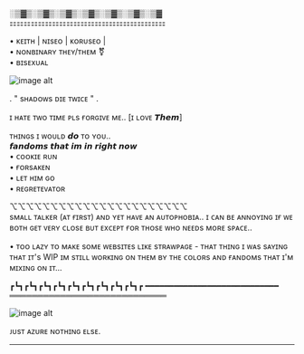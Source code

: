░▒▓▒░▒▓▒░▒▓▒░▒▓▒░▒▓▒░▒▓▒░▒▓  
⚏⚏⚏⚏⚏⚏⚏⚏⚏⚏⚏⚏⚏⚏⚏⚏⚏⚏⚏⚏⚏⚏  
                                  
• ᴋᴇɪᴛʜ  |  ɴɪsᴇᴏ  |  ᴋᴏʀᴜsᴇᴏ  |           
• ɴᴏɴʙɪɴᴀʀʏ ᴛʜᴇʏ/ᴛʜᴇᴍ ⚧              
• ʙɪsᴇxᴜᴀʟ                           
                                    
                                    
![image alt](https://github.com/Kuro1x/Kuro1x/blob/8e22b83958c25c4e23602cd98b76b46c4be81c91/%E1%B4%8F%CA%9C%20%E1%B4%8D%CA%8F%20s%E1%B4%98%E1%B4%80%E1%B4%A1%C9%B4_20251029144854.png) 


                                 
   . " sʜᴀᴅᴏᴡs ᴅɪᴇ ᴛᴡɪᴄᴇ " .         
                                   
  ɪ ʜᴀᴛᴇ ᴛᴡᴏ ᴛɪᴍᴇ ᴘʟs ғᴏʀɢɪᴠᴇ ᴍᴇ.. 
          [ɪ ʟᴏᴠᴇ 𝙏𝙝𝙚𝙢]           
                                      
ᴛʜɪɴɢs ɪ ᴡᴏᴜʟᴅ 𝙙𝙤 ᴛᴏ ʏᴏᴜ..         
   𝙛𝙖𝙣𝙙𝙤𝙢𝙨 𝙩𝙝𝙖𝙩 𝙞𝙢 𝙞𝙣 𝙧𝙞𝙜𝙝𝙩 𝙣𝙤𝙬       
• ᴄᴏᴏᴋɪᴇ ʀᴜɴ                         
• ғᴏʀsᴀᴋᴇɴ                          
• ʟᴇᴛ ʜɪᴍ ɢᴏ                        
• ʀᴇɢʀᴇᴛᴇᴠᴀᴛᴏʀ                       
                                  
⌥⌥⌥⌥⌥⌥⌥⌥⌥⌥⌥⌥⌥⌥⌥⌥⌥⌥⌥⌥⌥⌥  
sᴍᴀʟʟ ᴛᴀʟᴋᴇʀ (ᴀᴛ ғɪʀsᴛ) ᴀɴᴅ ʏᴇᴛ ʜᴀᴠᴇ ᴀɴ ᴀᴜᴛᴏᴘʜᴏʙɪᴀ.. ɪ ᴄᴀɴ ʙᴇ ᴀɴɴᴏʏɪɴɢ ɪғ ᴡᴇ ʙᴏᴛʜ ɢᴇᴛ ᴠᴇʀʏ ᴄʟᴏsᴇ ʙᴜᴛ ᴇxᴄᴇᴘᴛ ғᴏʀ ᴛʜᴏsᴇ ᴡʜᴏ ɴᴇᴇᴅs ᴍᴏʀᴇ sᴘᴀᴄᴇ..      
                                 
• ᴛᴏᴏ ʟᴀᴢʏ ᴛᴏ ᴍᴀᴋᴇ sᴏᴍᴇ ᴡᴇʙsɪᴛᴇs ʟɪᴋᴇ sᴛʀᴀᴡᴘᴀɢᴇ - ᴛʜᴀᴛ ᴛʜɪɴɢ ɪ ᴡᴀs sᴀʏɪɴɢ ᴛʜᴀᴛ ɪᴛ's WIP ɪᴍ sᴛɪʟʟ ᴡᴏʀᴋɪɴɢ ᴏɴ ᴛʜᴇᴍ ʙʏ ᴛʜᴇ ᴄᴏʟᴏʀs ᴀɴᴅ ғᴀɴᴅᴏᴍs ᴛʜᴀᴛ ɪ'ᴍ ᴍɪxɪɴɢ ᴏɴ ɪᴛ...                     
                                   
┏┗┓┏┗┓┏┗┓┏┗┓┏┗┓┏┗┓┏┗┓┏┗┓┏┗┓┏
━━━━━━━━━━━━━━━━━━━━━━━━━━━━
════════════════════════════
                                   
![image alt](https://github.com/Kuro1x/Kuro1x/blob/7ecbf4fe551692c3736314cc532f478096ff2ded/%CA%9C%E1%B4%8F%CA%9F'%20%E1%B4%8F%C9%B4%20%C9%A2%C9%AA%E1%B4%8D%E1%B4%8D%E1%B4%87%20%E1%B4%80%20s%E1%B4%87%E1%B4%84_20251029201627.png?) 
                                    
ᴊᴜsᴛ ᴀᴢᴜʀᴇ ɴᴏᴛʜɪɴɢ ᴇʟsᴇ.              
_________________________________
